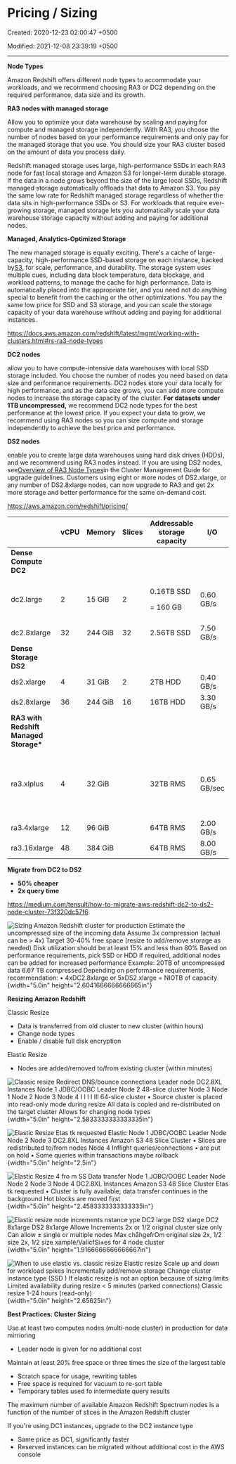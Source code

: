 # Pricing / Sizing

Created: 2020-12-23 02:00:47 +0500

Modified: 2021-12-08 23:39:19 +0500

---

**Node Types**

Amazon Redshift offers different node types to accommodate your workloads, and we recommend choosing RA3 or DC2 depending on the required performance, data size and its growth.



**RA3 nodes with managed storage**

Allow you to optimize your data warehouse by scaling and paying for compute and managed storage independently. With RA3, you choose the number of nodes based on your performance requirements and only pay for the managed storage that you use. You should size your RA3 cluster based on the amount of data you process daily.



Redshift managed storage uses large, high-performance SSDs in each RA3 node for fast local storage and Amazon S3 for longer-term durable storage. If the data in a node grows beyond the size of the large local SSDs, Redshift managed storage automatically offloads that data to Amazon S3. You pay the same low rate for Redshift managed storage regardless of whether the data sits in high-performance SSDs or S3. For workloads that require ever-growing storage, managed storage lets you automatically scale your data warehouse storage capacity without adding and paying for additional nodes.



**Managed, Analytics-Optimized Storage**

The new managed storage is equally exciting. There's a cache of large-capacity, high-performance SSD-based storage on each instance, backed by[S3](https://aws.amazon.com/s3/), for scale, performance, and durability. The storage system uses multiple cues, including data block temperature, data blockage, and workload patterns, to manage the cache for high performance. Data is automatically placed into the appropriate tier, and you need not do anything special to benefit from the caching or the other optimizations. You pay the same low price for SSD and S3 storage, and you can scale the storage capacity of your data warehouse without adding and paying for additional instances.



<https://docs.aws.amazon.com/redshift/latest/mgmt/working-with-clusters.html#rs-ra3-node-types>



**DC2 nodes**

allow you to have compute-intensive data warehouses with local SSD storage included. You choose the number of nodes you need based on data size and performance requirements. DC2 nodes store your data locally for high performance, and as the data size grows, you can add more compute nodes to increase the storage capacity of the cluster. **For datasets under 1TB uncompressed,** we recommend DC2 node types for the best performance at the lowest price. If you expect your data to grow, we recommend using RA3 nodes so you can size compute and storage independently to achieve the best price and performance.



**DS2 nodes**

enable you to create large data warehouses using hard disk drives (HDDs), and we recommend using RA3 nodes instead. If you are using DS2 nodes, see[Overview of RA3 Node Types](https://docs.aws.amazon.com/redshift/latest/mgmt/working-with-clusters.html#rs-ra3-node-types)in the Cluster Management Guide for upgrade guidelines. Customers using eight or more nodes of DS2.xlarge, or any number of DS2.8xlarge nodes, can now upgrade to RA3 and get 2x more storage and better performance for the same on-demand cost.



<https://aws.amazon.com/redshift/pricing/>



<table style="width:100%;">
<colgroup>
<col style="width: 22%" />
<col style="width: 8%" />
<col style="width: 11%" />
<col style="width: 8%" />
<col style="width: 19%" />
<col style="width: 11%" />
<col style="width: 18%" />
</colgroup>
<thead>
<tr class="header">
<th></th>
<th><strong>vCPU</strong></th>
<th><strong>Memory</strong></th>
<th><strong>Slices</strong></th>
<th><strong>Addressable storage capacity</strong></th>
<th><strong>I/O</strong></th>
<th><strong>Price</strong></th>
</tr>
</thead>
<tbody>
<tr class="odd">
<td><strong>Dense Compute DC2</strong></td>
<td></td>
<td></td>
<td></td>
<td></td>
<td></td>
<td></td>
</tr>
<tr class="even">
<td>dc2.large</td>
<td>2</td>
<td>15 GiB</td>
<td>2</td>
<td><p>0.16TB SSD</p>
<p>= 160 GB</p></td>
<td>0.60 GB/s</td>
<td>$0.315per Hour<br />
<strong>0.315 * 8 = $2.52 per Hour</strong></td>
</tr>
<tr class="odd">
<td>dc2.8xlarge</td>
<td>32</td>
<td>244 GiB</td>
<td>32</td>
<td>2.56TB SSD</td>
<td>7.50 GB/s</td>
<td>$6.10per Hour</td>
</tr>
<tr class="even">
<td><strong>Dense Storage DS2</strong></td>
<td></td>
<td></td>
<td></td>
<td></td>
<td></td>
<td></td>
</tr>
<tr class="odd">
<td>ds2.xlarge</td>
<td>4</td>
<td>31 GiB</td>
<td>2</td>
<td>2TB HDD</td>
<td>0.40 GB/s</td>
<td>$1.19per Hour</td>
</tr>
<tr class="even">
<td>ds2.8xlarge</td>
<td>36</td>
<td>244 GiB</td>
<td>16</td>
<td>16TB HDD</td>
<td>3.30 GB/s</td>
<td>$9.50per Hour</td>
</tr>
<tr class="odd">
<td><strong>RA3 with Redshift Managed Storage*</strong></td>
<td></td>
<td></td>
<td></td>
<td></td>
<td></td>
<td></td>
</tr>
<tr class="even">
<td>ra3.xlplus</td>
<td>4</td>
<td>32 GiB</td>
<td></td>
<td>32TB RMS</td>
<td>0.65 GB/sec</td>
<td><p>$1.235per Hour</p>
<p><strong>1.235* 2 = 2.47 per hour</strong></p></td>
</tr>
<tr class="odd">
<td>ra3.4xlarge</td>
<td>12</td>
<td>96 GiB</td>
<td></td>
<td>64TB RMS</td>
<td>2.00 GB/s</td>
<td>$3.706per Hour</td>
</tr>
<tr class="even">
<td>ra3.16xlarge</td>
<td>48</td>
<td>384 GiB</td>
<td></td>
<td>64TB RMS</td>
<td>8.00 GB/s</td>
<td>$14.827per Hour</td>
</tr>
</tbody>
</table>



**Migrate from DC2 to DS2**
-   **50% cheaper**
-   **2x query time**



<https://medium.com/tensult/how-to-migrate-aws-redshift-dc2-to-ds2-node-cluster-73f320dc57f6>



![Sizing Amazon Redshift cluster for production Estimate the uncompressed size of the incoming data Assume 3x compression (actual can be > 4x) Target 30-40% free space (resize to add/remove storage as needed) Disk utilization should be at least 15% and less than 80% Based on performance requirements, pick SSD or HDD If required, additional nodes can be added for increased performance Example: 20TB of uncompressed data 6.67 TB compressed Depending on performance requirements, recommendation: • 4xDC2.8xlarge or 5xDS2.xlarge = NIOTB of capacity ](media/AWS-Redshift_Pricing---Sizing-image1.png){width="5.0in" height="2.6041666666666665in"}



**Resizing Amazon Redshift**

Classic Resize
-   Data is transferred from old cluster to new cluster (within hours)
-   Change node types
-   Enable / disable full disk encryption



Elastic Resize
-   Nodes are added/removed to/from existing cluster (within minutes)



![Classic resize Redirect DNS/bounce connections Leader node DC2.8XL Instances Node 1 JDBC/OOBC Leader Node 2 48-slice cluster Node 3 Node 1 Node 2 Node 3 Node 4 I I I I Ill 64-slice cluster • Source cluster is placed into read-only mode during resize All data is copied and re-distributed on the target cluster Allows for changing node types ](media/AWS-Redshift_Pricing---Sizing-image2.png){width="5.0in" height="2.5833333333333335in"}



![Elastic Resize Etas tk requested Elastic Node 1 JDBC/OOBC Leader Node Node 2 Node 3 DC2.8XL Instances Amazon S3 48 Slice Cluster • Slices are redistributed to/from nodes Node 4 Inflight queries/connections • are put on hold • Some queries within transactions maybe rollback ](media/AWS-Redshift_Pricing---Sizing-image3.png){width="5.0in" height="2.5in"}



![Elastic Resize 4 fro m SS Data transfer Node 1 JOBC/OOBC Leader Node Node 2 Node 3 Node 4 DC2.8XL Instances Amazon S3 48 Slice Cluster Etas tk requested • Cluster is fully available; data transfer continues in the background Hot blocks are moved first ](media/AWS-Redshift_Pricing---Sizing-image4.png){width="5.0in" height="2.4583333333333335in"}



![Elastic resize node increments nstance ype DC2 large DS2 xlarge DC2 8x1arge DS2 8x1arge Allowe Increments 2x or 1/2 original cluster size only Can allow ± single or multiple nodes Max chåhgefrOm original size 2x, 1/2 size 2x, 1/2 size xampIé/VaIicfSi±es for 4 node cluster ](media/AWS-Redshift_Pricing---Sizing-image5.png){width="5.0in" height="1.9166666666666667in"}



![When to use elastic vs. classic resize Elastic resize Scale up and down for workload spikes Incrementally add/remove storage Change cluster instance type (SSD ) If elastic resize is not an option because of sizing limits Limited availability during resize < 5 minutes (parked connections) Classic resize 1-24 hours (read-only) ](media/AWS-Redshift_Pricing---Sizing-image6.png){width="5.0in" height="2.65625in"}



**Best Practices: Cluster Sizing**

Use at least two computes nodes (multi-node cluster) in production for data mirrioring
-   Leader node is given for no additional cost



Maintain at least 20% free space or three times the size of the largest table
-   Scratch space for usage, rewriting tables
-   Free space is required for vacuum to re-sort table
-   Temporary tables used fo intermediate query results



The maximum number of available Amazon Redshift Spectrum nodes is a function of the number of slices in the Amazon Redshift cluster



If you're using DC1 instances, upgrade to the DC2 instance type
-   Same price as DC1, significantly faster
-   Reserved instances can be migrated without additional cost in the AWS console






